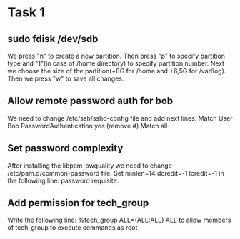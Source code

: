 # Task 1

## sudo fdisk /dev/sdb

We press "n" to create a new partition. Then press "p" to specify partition type and "1"(in case of /home directory) to specify partition number.
Next we choose the size of the partition(+8G for /home and +6,5G for /var/log).
Then we press "w" to save all changes.

## Allow remote password auth for bob

We need to change /etc/ssh/sshd-config file and add next lines:
Match User Bob
PasswordAuthentication yes (remove #)
Match all

## Set password complexity

After installing the libpam-pwquality we need to change /etc/pam.d/common-password file.
Set minlen=14 dcredit=-1 lcredit=-1 in the following line: password requisite.

## Add permission for tech_group

Write the following line: %tech_group ALL=(ALL:ALL) ALL
to allow members of tech_group to execute commands as root
